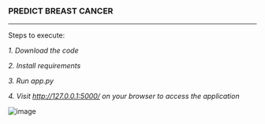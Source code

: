 ### PREDICT BREAST CANCER 
---
Steps to execute:

_1. Download the code_

_2. Install requirements_

_3. Run app.py_

_4. Visit http://127.0.0.1:5000/ on your browser to access the application_

![image](https://user-images.githubusercontent.com/54405639/82156885-b018f580-989b-11ea-9f16-01a30c0d8358.PNG)
